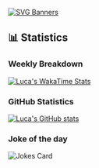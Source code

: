 [![SVG Banners](https://svg-banners.vercel.app/api?type=typeWriter&text1=👋%20Hi%20there,%20I'm%20Luca&width=400&height=200)](https://github.com/Akshay090/svg-banners)

## 📊 Statistics

### Weekly Breakdown

[![Luca's WakaTime Stats](https://github-readme-stats.vercel.app/api/wakatime?username=LucaTanks&theme=yeblu&langs_count=5)](https://lucatanks.xyz)

### GitHub Statistics

[![Luca's GitHub stats](https://github-readme-stats.vercel.app/api?username=LucaTanks&?count_private=true&theme=yeblu&include_all_commits=true&custom_title=GitHub)](https://lucatanks.xyz)

### Joke of the day

![Jokes Card](https://readme-jokes.vercel.app/api?bgColor=%23086375&?borderColor=%23F2FF49&?qColor=%23F2FF49&?aColor=%23FFF&?codeColor=%23FFF&?textColor=%23FFF)
